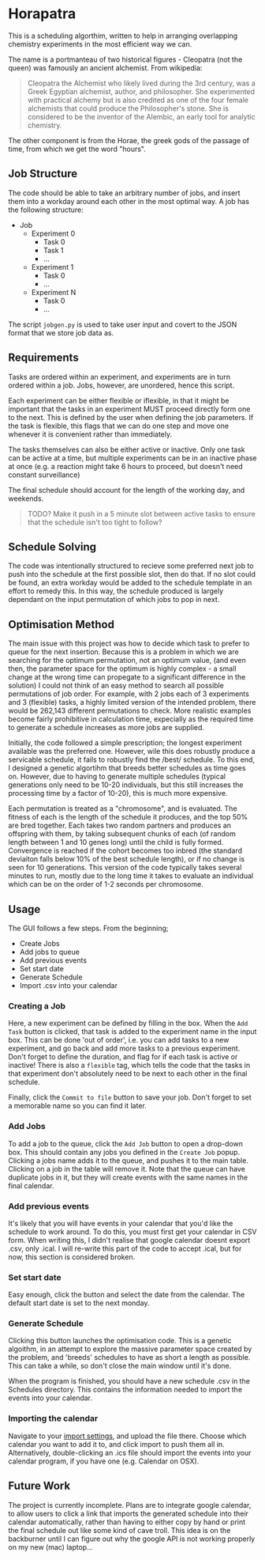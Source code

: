 # Horapatra
This is a scheduling algorthim, written to help in arranging overlapping chemistry experiments in the most efficient way we can. 

The name is a portmanteau of two historical figures - Cleopatra (not the queen) was famously an ancient alchemist. From wikipedia:

> Cleopatra the Alchemist who likely lived during the 3rd century, was a Greek Egyptian alchemist, author, and philosopher. She experimented with practical alchemy but is also credited as one of the four female alchemists that could produce the Philosopher's stone. She is considered to be the inventor of the Alembic, an early tool for analytic chemistry.

The other component is from the Horae, the greek gods of the passage of time, from which we get the word "hours". 

## Job Structure
The code should be able to take an arbitrary number of jobs, and insert them into a workday around each other in the most optimal way. A job has the following structure:

- Job
  - Experiment 0
    - Task 0
    - Task 1
    - ...
  - Experiment 1
    - Task 0
    - ...
  - Experiment N
    - Task 0
    - ...

The script `jobgen.py` is used to take user input and covert to the JSON format that we store job data as.

## Requirements
Tasks are ordered within an experiment, and experiments are in turn ordered within a job. Jobs, however, are unordered, hence this script.

Each experiment can be either flexible or iflexible, in that it might be important that the tasks in an experiment MUST proceed directly form one to the next. This is defined by the user when defining the job parameters. If the task is flexible, this flags that we can do one step and move one whenever it is convenient rather than immediately.

The tasks themselves can also be either active or inactive. Only one task can be active at a time, but multiple experiments can be in an inactive phase at once (e.g. a reaction might take 6 hours to proceed, but doesn't need constant surveillance)

The final schedule should account for the length of the working day, and weekends. 

> TODO? Make it push in a 5 minute slot between active tasks to ensure that the schedule isn't too tight to follow?

## Schedule Solving 
The code was intentionally structured to recieve some preferred next job to push into the schedule at the first possible slot, then do that. If no slot could be found, an extra workday would be added to the schedule template in an effort to remedy this. In this way, the schedule produced is largely dependant on the input permutation of which jobs to pop in next.

## Optimisation Method
The main issue with this project was how to decide which task to prefer to queue for the next insertion. Because this is a problem in which we are searching for the optimum permutation, not an optimum value, (and even then, the parameter space for the optimum is highly complex - a small change at the wrong time can propegate to a significant difference in the solution) I could not think of an easy method to search all possible permutations of job order. For example, with 2 jobs each of 3 experiments and 3 (flexible) tasks, a highly limited version of the intended problem, there would be 262,143 different permutations to check. More realistic examples become fairly prohibitive in calculation time, expecially as the required time to generate a schedule increases as more jobs are supplied.

Initially, the code followed a simple prescription; the longest experiment available was the preferred one. However, wile this does robustly produce a servicable schedule, it fails to robustly find the /best/ schedule. To this end, I designed a genetic algortihm that breeds better schedules as time goes on. However, due to having to generate multiple schedules (typical generations only need to be 10-20 individuals, but this still increases the processing time by a factor of 10-20), this is much more expensive.

Each permutation is treated as a "chromosome", and is evaluated. The fitness of each is the length of the schedule it produces, and the top 50% are bred together. Each takes two random partners and produces an offspring with them, by taking subsequent chunks of each (of random length between 1 and 10 genes long) until the child is fully formed. Convergence is reached if the cohort becomes too inbred (the standard deviaiton falls below 10% of the best schedule length), or if no change is seen for 10 generations. This version of the code typically takes several minutes to run, mostly due to the long time it takes to evaluate an individual which can be on the order of 1-2 seconds per chromosome.

## Usage
The GUI follows a few steps. From the beginning;
- Create Jobs
- Add jobs to queue
- Add previous events
- Set start date
- Generate Schedule
- Import .csv into your calendar


### Creating a Job
Here, a new experiment can be defined by filling in the box. When the `Add Task` button is clicked, that task is added to the experiment name in the input box. This can be done 'out of order', i.e. you can add tasks to a new experiment, and go back and add more tasks to a previous experiment. Don't forget to define the duration, and flag for if each task is active or inactive! There is also a `flexible` tag, which tells the code that the tasks in that experiment don't absolutely need to be next to each other in the final schedule. 

Finally, click the `Commit to file` button to save your job. Don't forget to set a memorable name so you can find it later.

### Add Jobs
To add a job to the queue, click the `Add Job` button to open a drop-down box. This should contain any jobs you defined in the `Create Job` popup. Clicking a jobs name adds it to the queue, and pushes it to the main table. Clicking on a job in the table will remove it. Note that the queue can have duplicate jobs in it, but they will create events with the same names in the final calendar.

### Add previous events
It's likely that you will have events in your calendar that you'd like the schedule to work around. To do this, you must first get your calendar in CSV form. When writing this, I didn't realise that google calendar doesnt export .csv, only .ical. I will re-write this part of the code to accept .ical, but for now, this section is considered broken.

### Set start date
Easy enough, click the button and select the date from the calendar. The default start date is set to the next monday.

### Generate Schedule
Clicking this button launches the optimisation code. This is a genetic algoithm, in an attempt to explore the massive parameter space created by the problem, and 'breeds' schedules to have as short a length as possible. This can take a while, so don't close the main window until it's done.

When the program is finished, you should have a new schedule .csv in the Schedules directory. This contains the information needed to import the events into your calendar.

### Importing the calendar
Navigate to your [import settings](https://calendar.google.com/calendar/r/settings/import), and upload the file there. Choose which calendar you want to add it to, and click import to push them all in. Alternatively, double-clicking an .ics file should import the events into your calendar program, if you have one (e.g. Calendar on OSX).

## Future Work
The project is currently incomplete. Plans are to integrate google calendar, to allow users to click a link that imports the generated schedule into their calendar automatically, rather than having to either copy by hand or print the final schedule out like some kind of cave troll. This idea is on the backburner until I can figure out why the google API is not working properly on my new (mac) laptop...
